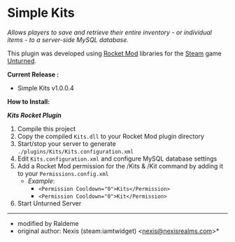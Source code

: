 # Simple Kits

*Allows players to save and retrieve their entire inventory - or individual items - to a server-side MySQL database.*

This plugin was developed using [Rocket Mod](https://rocketmod.net/) libraries for the [Steam](http://store.steampowered.com/) game [Unturned](http://store.steampowered.com/app/304930/).


**Current Release :**
- Simple Kits v1.0.0.4

**How to Install:**

***Kits Rocket Plugin***
1. Compile this project
2. Copy the compiled `Kits.dll` to your Rocket Mod plugin directory
3. Start/stop your server to generate `./plugins/Kits/Kits.configuration.xml`
4. Edit `Kits.configuration.xml` and configure MySQL database settings
5. Add a Rocket Mod permission for the /Kits & /Kit command by adding it to your `Permissions.config.xml`
    - *Example*: 
        - `<Permission Cooldown="0">Kits</Permission>`
        - `<Permission Cooldown="0">Kit</Permission>`
6. Start Unturned Server


---
* modified by Raldeme
* original author: Nexis (steam:iamtwidget) <[nexis@nexisrealms.com](mailto:nexis@nexisrealms.com)>*